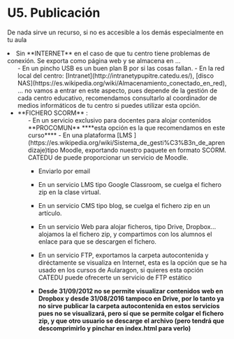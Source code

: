 
# U5. Publicación

De nada sirve un recurso, si no es accesible a los demás especialmente en tu aula

<li>Sin **INTERNET** en el caso de que tu centro tiene problemas de conexión. Se exporta como página web y se almacena en ...
<ul>
- En un pincho USB es un buen plan B por si las cosas fallan.
- En la red local del centro: [Intranet](http://intranetypupitre.catedu.es/), [disco NAS](https://es.wikipedia.org/wiki/Almacenamiento_conectado_en_red), ... no vamos a entrar en este aspecto, pues depende de la gestión de cada centro educativo, recomendamos consultarlo al coordinador de medios informáticos de tu centro si puedes utilizar esta opción.

<li>**FICHERO SCORM** :
<ul>
- En un servicio exclusivo para docentes para alojar contenidos **PROCOMUN** ****esta opción es la que recomendamos en este curso****
- En una plataforma [LMS ](https://es.wikipedia.org/wiki/Sistema_de_gesti%C3%B3n_de_aprendizaje)tipo Moodle, exportando nuestro paquete en formato SCORM. CATEDU de puede proporcionar un servicio de Moodle.

- Enviarlo por email
- En un servicio LMS tipo Google Classroom, se cuelga el fichero zip en la clase virtual.
- En un servicio CMS tipo blog, se cuelga el fichero zip en un artículo.
- En un servicio Web para alojar ficheros, tipo Drive, Dropbox... alojamos la el fichero zip, y compartimos con los alumnos el enlace para que se descargen el fichero.

- En un servicio FTP, exportamos la carpeta autocontenida y diréctamente se visualiza en Internet, esta es la opción que se ha usado en los cursos de Aularagon, si quieres esta opción CATEDU puede ofrecerte un servicio de FTP estático
- **Desde 31/09/2012 no se permite visualizar contenidos web en Dropbox y desde 31/08/2016 tampoco en Drive, por lo tanto ya no sirve publicar la carpeta autocontenida en estos servicios pues no se visualizará, pero sí que se permite colgar el fichero zip, y que otro usuario se descarge el archivo (pero tendrá que descomprimirlo y pinchar en index.html para verlo)**



